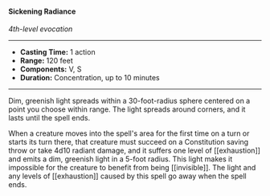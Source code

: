 #### Sickening Radiance
*4th-level evocation*
___
- **Casting Time:** 1 action
- **Range:** 120 feet
- **Components:** V, S
- **Duration:** Concentration, up to 10 minutes
---
Dim, greenish light spreads within a 30-foot-radius sphere centered on a point you choose within range. The light spreads around corners, and it lasts until the spell ends.

When a creature moves into the spell's area for the first time on a turn or starts its turn there, that creature must succeed on a Constitution saving throw or take 4d10 radiant damage, and it suffers one level of [[exhaustion]] and emits a dim, greenish light in a 5-foot radius. This light makes it impossible for the creature to benefit from being [[invisible]]. The light and any levels of [[exhaustion]] caused by this spell go away when the spell ends.